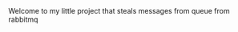 <snippet>
  <content><![CDATA[
# ${1:Project Name}

Welcome to my little project that steals messages from queue from rabbitmq

</snippet>
